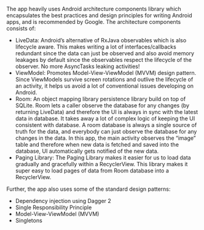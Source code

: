 The app heavily uses Android architecture components library which encapsulates the best
practices and design principles for writing Android apps, and is recommended by Google.
The architecture components consists of:

* LiveData: Android’s alternative of RxJava observables which is also lifecycle aware.
This makes writing a lot of interfaces/callbacks redundant since the data can just be
observed and also avoid memory leakages by default since the observables respect
the lifecycle of the observer. No more AsyncTasks leaking activities!
* ViewModel: Promotes Model-View-ViewModel (MVVM) design pattern. Since
ViewModels survive screen rotations and outlive the lifecycle of an activity, it helps us
avoid a lot of conventional issues developing on Android.
* Room: An object mapping library persistence library build on top of SQLite. Room
lets a caller observe the database for any changes (by returning LiveData) and
therefore the UI is always in sync with the latest data in database. It takes away a lot
of complex logic of keeping the UI consistent with database. A room database is
always a single source of truth for the data, and everybody can just observe the
database for any changes in the data. In this app, the main activity observes the
“image” table and therefore when new data is fetched and saved into the database,
UI automatically gets notified of the new data.
* Paging Library: The Paging Library makes it easier for us to load data gradually and
gracefully within a RecyclerView. This library makes it super easy to load pages of
data from Room database into a RecyclerView.

Further, the app also uses some of the standard design patterns:
* Dependency injection using Dagger 2
* Single Responsibility Principle
* Model-View-ViewModel (MVVM)
* Singletons
